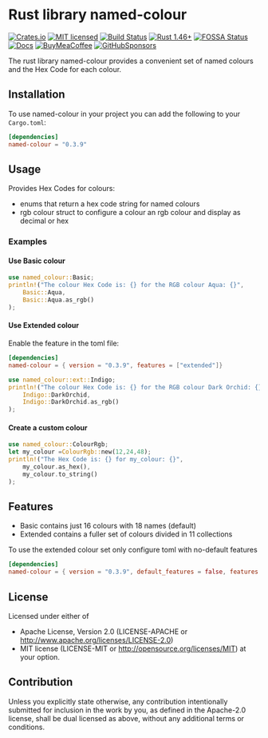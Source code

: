 # Rust library named-colour

[![Crates.io][crates-badge]][crates-url]
[![MIT licensed][mit-badge]][mit-url]
[![Build Status][actions-badge]][actions-url]
[![Rust 1.46+][version-badge]][version-url]
[![FOSSA Status][fossa-badge]][fossa-url]
[![Docs][docs-badge]][docs-url]
[![BuyMeaCoffee][bmac-badge]][bmac-url]
[![GitHubSponsors][ghub-badge]][ghub-url]

[crates-badge]: https://img.shields.io/crates/v/named-colour.svg
[crates-url]: https://crates.io/crates/named-colour
[mit-badge]: https://img.shields.io/badge/license-MIT-blue.svg
[mit-url]: https://github.com/jerusdp/named-colour/blob/main/LICENSE-MIT
[actions-badge]: https://github.com/jerusdp/named-colour/actions/workflows/general.yml/badge.svg?branch=main
[actions-url]: https://github.com/jerusdp/named-colour/actions/workflows/general.yml
[version-badge]: https://img.shields.io/badge/rust-1.33+-orange.svg
[version-url]: https://www.rust-lang.org
[fossa-badge]: https://app.fossa.com/api/projects/custom%2B22707%2Fgithub.com%2Fjerusdp%2Fnamed-colour.svg?type=shield
[fossa-url]: https://app.fossa.com/projects/custom%2B22707%2Fgithub.com%2Fjerusdp%2Fnamed-colour?ref=badge_shield
[docs-badge]:  https://docs.rs/named-colour/badge.svg
[docs-url]:  https://docs.rs/named-colour
[bmac-badge]: https://badgen.net/badge/icon/buymeacoffee?color=yellow&icon=buymeacoffee&label
[bmac-url]: https://buymeacoffee.com/jerusdp
[ghub-badge]: https://img.shields.io/badge/sponsor-30363D?logo=GitHub-Sponsors&logoColor=#white
[ghub-url]: https://github.com/sponsors/jerusdp

The rust library named-colour provides a convenient set of named colours and the Hex Code for each colour.

## Installation

To use named-colour in your project you can add the following to your `Cargo.toml`:

```toml
[dependencies]
named-colour = "0.3.9"
```

## Usage

Provides Hex Codes for colours:

- enums that return a hex code string for named colours
- rgb colour struct to configure a colour an rgb colour and display as decimal or hex

### Examples

#### Use Basic colour

```rust
use named_colour::Basic;
println!("The colour Hex Code is: {} for the RGB colour Aqua: {}",
    Basic::Aqua,
    Basic::Aqua.as_rgb()
);
```

#### Use Extended colour

Enable the feature in the toml file:

```toml
[dependencies]
named-colour = { version = "0.3.9", features = ["extended"]}
```

```rust
use named_colour::ext::Indigo;
println!("The colour Hex Code is: {} for the RGB colour Dark Orchid: {}",
    Indigo::DarkOrchid,
    Indigo::DarkOrchid.as_rgb()
);
```

#### Create a custom colour

```rust
use named_colour::ColourRgb;
let my_colour =ColourRgb::new(12,24,48);
println!("The Hex Code is: {} for my_colour: {}",
    my_colour.as_hex(),
    my_colour.to_string()
);
```

## Features

- Basic contains just 16 colours with 18 names (default)
- Extended contains a fuller set of colours divided in 11 collections

To use the extended colour set only configure toml with no-default features

```toml
[dependencies]
named-colour = { version = "0.3.9", default_features = false, features = ["extended"]}
```

## License

Licensed under either of

- Apache License, Version 2.0 (LICENSE-APACHE or <http://www.apache.org/licenses/LICENSE-2.0>)
- MIT license (LICENSE-MIT or <http://opensource.org/licenses/MIT>)
at your option.

## Contribution

Unless you explicitly state otherwise, any contribution intentionally submitted
for inclusion in the work by you, as defined in the Apache-2.0 license, shall be
dual licensed as above, without any additional terms or conditions.
